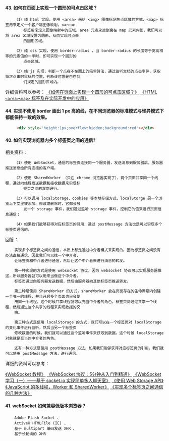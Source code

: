 #### 43. 如何在页面上实现一个圆形的可点击区域？

```
    （1）纯 html 实现，使用 <area> 来给 <img> 图像标记热点区域的方式，<map> 标签用来定义一个客户端图像映射，<area> 
        标签用来定义图像映射中的区域，area 元素永远嵌套在 map 元素内部，我们可以将 area 区域设置为圆形，从而实现可点击
        的圆形区域。

    （2）纯 css 实现，使用 border-radius ，当 border-radius 的长度等于宽高相等的元素值的一半时，即可实现一个圆形的
        点击区域。

    （3）纯 js 实现，判断一个点在不在圆上的简单算法，通过监听文档的点击事件，获取每次点击时鼠标的位置，判断该位置是否在我
        们规定的圆形区域内。
```

   详细资料可以参考：
   [《如何在页面上实现一个圆形的可点击区域？》](https://maizi93.github.io/2017/08/29/%E5%A6%82%E4%BD%95%E5%9C%A8%E9%A1%B5%E9%9D%A2%E4%B8%8A%E5%AE%9E%E7%8E%B0%E4%B8%80%E4%B8%AA%E5%9C%86%E5%BD%A2%E7%9A%84%E5%8F%AF%E7%82%B9%E5%87%BB%E5%8C%BA%E5%9F%9F%EF%BC%9F/)
   [《HTML `<area><map>` 标签及在实际开发中的应用》](https://www.zhangxinxu.com/wordpress/2017/05/html-area-map/)

#### 44. 实现不使用 border 画出 1 px 高的线，在不同浏览器的标准模式与怪异模式下都能保持一致的效果。

```html
     <div style="height:1px;overflow:hidden;background:red"></div>
```

#### 40. 如何实现浏览器内多个标签页之间的通信?

   相关资料：

```
    （1）使用 WebSocket，通信的标签页连接同一个服务器，发送消息到服务器后，服务器推送消息给所有连接的客户端。

    （2）使用 SharedWorker （只在 chrome 浏览器实现了），两个页面共享同一个线程，通过向线程发送数据和接收数据来实现标
        签页之间的双向通行。

    （3）可以调用 localStorage、cookies 等本地存储方式，localStorge 另一个浏览上下文里被添加、修改或删除时，它都会触
        发一个 storage 事件，我们通过监听 storage 事件，控制它的值来进行页面信息通信；

    （4）如果我们能够获得对应标签页的引用，通过 postMessage 方法也是可以实现多个标签页通信的。
```

   回答：

```
    实现多个标签页之间的通信，本质上都是通过中介者模式来实现的。因为标签页之间没有办法直接通信，因此我们可以找一个中介者，
    让标签页和中介者进行通信，然后让这个中介者来进行消息的转发。

    第一种实现的方式是使用 websocket 协议，因为 websocket 协议可以实现服务器推送，所以服务器就可以用来当做这个中介者。
    标签页通过向服务器发送数据，然后由服务器向其他标签页推送转发。

    第二种是使用 ShareWorker 的方式，shareWorker 会在页面存在的生命周期内创建一个唯一的线程，并且开启多个页面也只会使
    用同一个线程。这个时候共享线程就可以充当中介者的角色。标签页间通过共享一个线程，然后通过这个共享的线程来实现数据的交
    换。

    第三种方式是使用 localStorage 的方式，我们可以在一个标签页对 localStorage 的变化事件进行监听，然后当另一个标签页
    修改数据的时候，我们就可以通过这个监听事件来获取到数据。这个时候 localStorage 对象就是充当的中介者的角色。

    还有一种方式是使用 postMessage 方法，如果我们能够获得对应标签页的引用，我们就可以使用 postMessage 方法，进行通信。
```

   详细的资料可以参考：

   [《WebSocket 教程》](http://www.ruanyifeng.com/blog/2017/05/websocket.html)
   [《WebSocket 协议：5分钟从入门到精通》](https://www.cnblogs.com/chyingp/p/websocket-deep-in.html)
   [《WebSocket 学习（一）——基于 socket.io 实现简单多人聊天室》](https://segmentfault.com/a/1190000011538416)
   [《使用 Web Storage API》](https://developer.mozilla.org/zh-CN/docs/Web/API/Web_Storage_API/Using_the_Web_Storage_API)
   [《JavaScript 的多线程，Worker 和 SharedWorker》](https://www.zhuwenlong.com/blog/article/590ea64fe55f0f385f9a12e5)
   [《实现多个标签页之间通信的几种方法》](https://juejin.im/post/5acdba01f265da23826e5633#heading-1)

#### 41. webSocket 如何兼容低版本浏览器？

```
    Adobe Flash Socket 、
    ActiveX HTMLFile (IE) 、
    基于 multipart 编码发送 XHR 、
    基于长轮询的 XHR
```